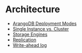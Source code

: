Architecture
============

- [ArangoDB Deployment Modes](DeploymentModes/README.md)
- [Single Instance vs. Cluster](DifferenceSingleCluster.md)
- [Storage Engines](StorageEngines.md)
- [Replication](Replication/README.md)
- [Write-ahead log](WriteAheadLog.md)
